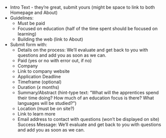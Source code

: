 * Intro Text - they’re great, submit yours (might be space to link to both Homepage and About)
* Guidelines:
    * Must be paid
    * Focused on education (half of the time spent should be focused on learning)
    * Building the web (link to About)
* Submit form with:
    * Details on the process: We’ll evaluate and get back to you with questions and add you as soon as we can.
    * Paid (yes or no with error out, if no)
    * Company
    * Link to company website
    * Application Deadline
    * Timeframe (optional)
    * Duration (_x_ months)
    * Summary/Abstract (hint-type text: “What will the apprentices spend their time doing? How much of an education focus is there? What languages will be studied?”)
    * Location (must be on site?)
    * Link to learn more
    * Email address to contact with questions (won’t be displayed on site)
Success Message: We’ll evaluate and get back to you with questions and add you as soon as we can.
